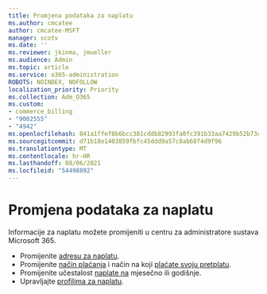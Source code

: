 ```yaml
---
title: Promjena podataka za naplatu
ms.author: cmcatee
author: cmcatee-MSFT
manager: scotv
ms.date: ''
ms.reviewer: jkinma, jmueller
ms.audience: Admin
ms.topic: article
ms.service: o365-administration
ROBOTS: NOINDEX, NOFOLLOW
localization_priority: Priority
ms.collection: Adm_O365
ms.custom:
- commerce_billing
- "9002555"
- "4942"
ms.openlocfilehash: 841a1ffef8b6bcc381cddb82993fa0fc391b33aa7429b52b73cd0c0da3b879f7
ms.sourcegitcommit: d71b18e1403859fbfc45ddd9a57c8ab68f4d9f96
ms.translationtype: MT
ms.contentlocale: hr-HR
ms.lasthandoff: 08/06/2021
ms.locfileid: "54498892"
---
```

# <a name="change-billing-information"></a>Promjena podataka za naplatu

Informacije za naplatu možete promijeniti u centru za administratore sustava Microsoft 365. 

- Promijenite [adresu za naplatu](/microsoft-365/commerce/billing-and-payments/change-your-billing-addresses).
- Promijenite [način plaćanja](/microsoft-365/commerce/billing-and-payments/manage-payment-methods) i način na koji [plaćate svoju pretplatu](/microsoft-365/commerce/billing-and-payments/pay-for-your-subscription).
- Promijenite učestalost [naplate na](/microsoft-365/commerce/billing-and-payments/change-payment-frequency) mjesečno ili godišnje.
- Upravljajte [profilima za naplatu](/microsoft-365/commerce/billing-and-payments/manage-billing-profiles).
